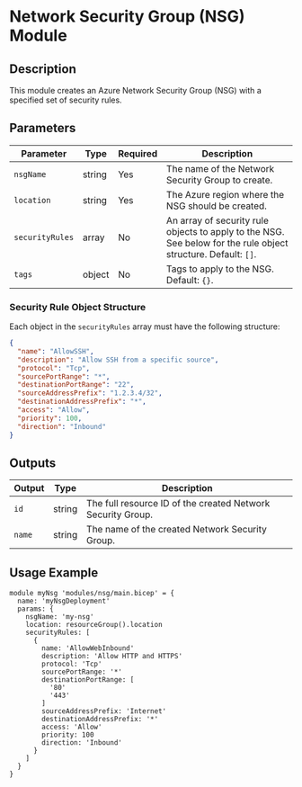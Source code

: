 # Network Security Group (NSG) Module

## Description
This module creates an Azure Network Security Group (NSG) with a specified set of security rules.

## Parameters
| Parameter | Type | Required | Description |
|---|---|---|---|
| `nsgName` | string | Yes | The name of the Network Security Group to create. |
| `location` | string | Yes | The Azure region where the NSG should be created. |
| `securityRules` | array | No | An array of security rule objects to apply to the NSG. See below for the rule object structure. Default: `[]`. |
| `tags` | object | No | Tags to apply to the NSG. Default: `{}`. |

### Security Rule Object Structure
Each object in the `securityRules` array must have the following structure:
```json
{
  "name": "AllowSSH",
  "description": "Allow SSH from a specific source",
  "protocol": "Tcp",
  "sourcePortRange": "*",
  "destinationPortRange": "22",
  "sourceAddressPrefix": "1.2.3.4/32",
  "destinationAddressPrefix": "*",
  "access": "Allow",
  "priority": 100,
  "direction": "Inbound"
}
```

## Outputs
| Output | Type | Description |
|---|---|---|
| `id` | string | The full resource ID of the created Network Security Group. |
| `name` | string | The name of the created Network Security Group. |

## Usage Example
```bicep
module myNsg 'modules/nsg/main.bicep' = {
  name: 'myNsgDeployment'
  params: {
    nsgName: 'my-nsg'
    location: resourceGroup().location
    securityRules: [
      {
        name: 'AllowWebInbound'
        description: 'Allow HTTP and HTTPS'
        protocol: 'Tcp'
        sourcePortRange: '*'
        destinationPortRange: [
          '80'
          '443'
        ]
        sourceAddressPrefix: 'Internet'
        destinationAddressPrefix: '*'
        access: 'Allow'
        priority: 100
        direction: 'Inbound'
      }
    ]
  }
}
```
